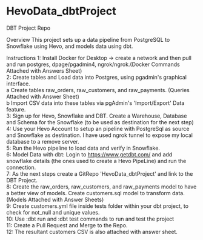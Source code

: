 # HevoData_dbtProject
DBT Project Repo

Overview
This project sets up a data pipeline from PostgreSQL to Snowflake using Hevo, and models data using dbt.

Instructions
1: Install Docker for Desktop -> create a network and then pull and run postgres, dpage/pgadmin4, ngrok/ngrok.(Docker Commands Attached with Answers Sheet)  
2: Create tables and Load data into Postgres, using pgadmin's graphical interface.  
   a Create tables raw_orders, raw_customers, and raw_payments. (Queries Attached with Answer Sheet)  
   b Import CSV data into these tables via pgAdmin's 'Import/Export' Data feature.  
3: Sign up for Hevo, Snowflake and DBT. Create a Warehouse, Database and Schema for the Snowflake (to be used as destination for the next step)  
4: Use your Hevo Account to setup an pipeline with PostgreSql as source and Snowflake as destination. I have used ngrok tunnel to expose my local database to a remove server.  
5: Run the Hevo pipeline to load data and verify in Snowflake.  
6: Model Data with dbt: Login to https://www.getdbt.com/ and add snowflake details (the ones used to create a Hevo PipeLine) and run the connection.  
7: As the next steps create a GitRepo 'HevoData_dbtProject' and link to the DBT Project.  
8: Create the raw_orders, raw_customers, and raw_payments model to have a better view of models. Create customers.sql model to transform data. (Models Attached with Answer Sheets)  
9: Create customers.yml file inside tests folder within your dbt project, to check for not_null and unique values.  
10: Use :dbt run and :dbt test commands to run and test the project  
11: Create a Pull Request and Merge to the Repo.  
12: The resultant customers CSV is also attached with answer sheet.

